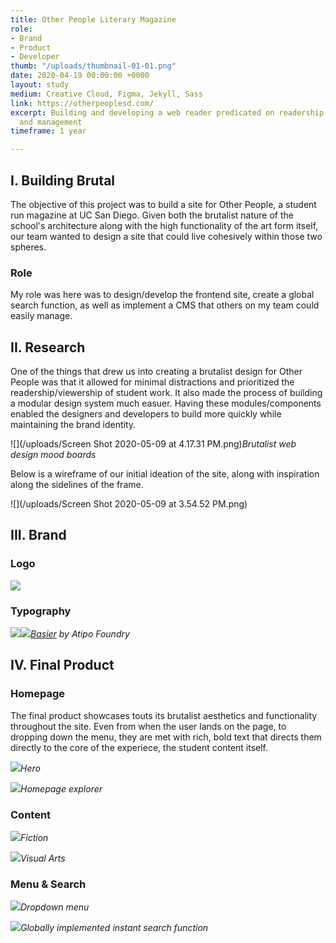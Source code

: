 ```yaml
---
title: Other People Literary Magazine
role:
- Brand
- Product
- Developer
thumb: "/uploads/thumbnail-01-01.png"
date: 2020-04-19 00:00:00 +0000
layout: study
medium: Creative Cloud, Figma, Jekyll, Sass
link: https://otherpeoplesd.com/
excerpt: Building and developing a web reader predicated on readership, modularity,
  and management
timeframe: 1 year

---
```

## I. Building Brutal

The objective of this project was to build a site for Other People, a student run magazine at UC San Diego. Given both the brutalist nature of the school's architecture along with the high functionality of the art form itself, our team wanted to design a site that could live cohesively within those two spheres.

### Role

My role was here was to design/develop the frontend site, create a global search function, as well as implement a CMS that others on my team could easily manage.

## II. Research

One of the things that drew us into creating a brutalist design for Other People was that it allowed for minimal distractions and prioritized the readership/viewership of student work. It also made the process of building a modular design system much easuer. Having these modules/components enabled the designers and developers to build more quickly while maintaining the brand identity.

![](/uploads/Screen Shot 2020-05-09 at 4.17.31 PM.png)_Brutalist web design mood boards_

Below is a wireframe of our initial ideation of the site, along with inspiration along the sidelines of the frame.

![](/uploads/Screen Shot 2020-05-09 at 3.54.52 PM.png)

## III. Brand

### Logo
![](/uploads/56E20A87-FC33-4B52-9B77-0669479E46D3.JPG)

### Typography
![](/uploads/basier-font-06.jpg)![](/uploads/basier-font-03.jpg)_[Basier](https://www.atipofoundry.com/fonts/basier) by Atipo Foundry_

## IV. Final Product
### Homepage
The final product showcases touts its brutalist aesthetics and functionality throughout the site. Even from when the user lands on the page, to dropping down the menu, they are met with rich, bold text that directs them directly to the core of the experiece, the student content itself.

![](/uploads/otherpeople01.png)_Hero_

![](/uploads/otherpeople02.png)_Homepage explorer_

### Content

![](/uploads/otherpeople04.png)_Fiction_

![](/uploads/otherpeople05.png)_Visual Arts_

### Menu & Search

![](/uploads/otherpeople07.png)_Dropdown menu_

![](/uploads/otherpeople06.png)_Globally implemented instant search function_